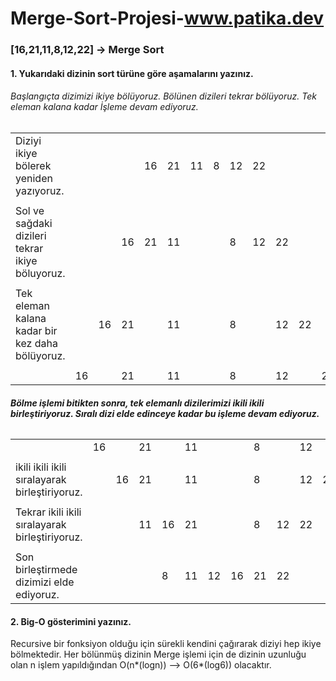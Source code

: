 # Merge-Sort-Projesi-www.patika.dev

### **[16,21,11,8,12,22] -> Merge Sort**

#### **1. Yukarıdaki dizinin sort türüne göre aşamalarını yazınız.**
###### Başlangıçta dizimizi ikiye bölüyoruz. Bölünen dizileri tekrar bölüyoruz. Tek eleman kalana kadar İşleme devam ediyoruz.
|                                                 |  |  |  |  |  |  |  |  |  |  |  |  |
|-----------------------------------------------  |- |- |- |- |- |- |- |- |- |- |- |- |
|Diziyi ikiye bölerek yeniden yazıyoruz.          |  |  |  |16|21|11|8 |12|22|  |  |  |
|                                                 |  |  |  |  |  |  |  |  |  |  |  |  |
|Sol ve sağdaki dizileri tekrar ikiye böluyoruz.  |  |  |16|21|11|  |  |8 |12|22|  |  |
|                                                 |  |  |  |  |  |  |  |  |  |  |  |  |
|Tek eleman kalana kadar bir kez daha bölüyoruz.  |  |16|21|  |11|  |  |8 |  |12|22|  |
|                                                 |  |  |  |  |  |  |  |  |  |  |  |  |
|                                                 |16|  |21|  |11|  |  |8 |  |12|  |22|


######  **Bölme işlemi bitikten sonra, tek elemanlı dizilerimizi ikili ikili birleştiriyoruz. Sıralı dizi elde edinceye kadar bu işleme devam ediyoruz.**

|                                                |  |  |  |  |  |  |  |  |  |  |  |  |
|----------------------------------------------- |- |- |- |- |- |- |- |- |- |- |- |- |
|                                                |16|  |21|  |11|  |  |8 |  |12|  |22|
|                                                |  |  |  |  |  |  |  |  |  |  |  |  |
|ikili ikili ikili sıralayarak birleştiriyoruz.  |  |16|21|  |11|  |  |8 |  |12|22|  |
|                                                |  |  |  |  |  |  |  |  |  |  |  |  |
|Tekrar ikili ikili sıralayarak birleştiriyoruz. |  |  |11|16|21|  |  |8 |12|22|  |  |
|                                                |  |  |  |  |  |  |  |  |  |  |  |  |
|Son birleştirmede dizimizi elde ediyoruz.       |  |  |  |8 |11|12|16|21|22|  |  |  |
    

#### 2. Big-O gösterimini yazınız.
Recursive bir fonksiyon olduğu için sürekli kendini çağırarak diziyi hep ikiye bölmektedir. Her bölünmüş dizinin Merge işlemi için de dizinin uzunluğu olan n işlem yapıldığından O(n*(logn)) --> O(6*(log6)) olacaktır.

